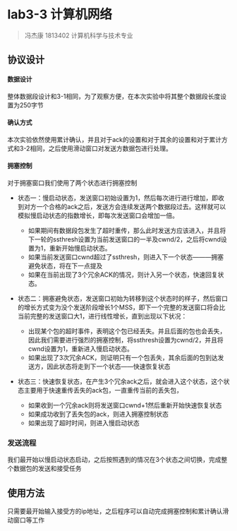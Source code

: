 # lab3-3 计算机网络
>冯杰康 1813402 计算机科学与技术专业
## 协议设计 

#### 数据设计
整体数据段设计和3-1相同，为了观察方便，在本次实验中将其整个数据段长度设置为250字节

#### 确认方式
本次实验依然使用累计确认，并且对于ack的设置和对于其余的设置和对于累计方式和3-2相同，之后使用滑动窗口对发送方数据包进行处理。

#### 拥塞控制
对于拥塞窗口我们使用了两个状态进行拥塞控制

- 状态一：慢启动状态，发送窗口初始设置为1，然后每次进行进行增加，即收到对方一个合格的ack之后，发送方会连续发送两个数据段过去。这样就可以模拟慢启动状态的指数增长，即每次发送窗口会增加一倍。
    - 如果期间有数据段包发生了超时重传，那么此时发送方应该进入，并且将下一轮的ssthresh设置为当前发送窗口的一半及cwnd/2，之后将cwnd设置为1，重新开始慢启动状态。
    - 如果当前发送窗口cwnd超过了ssthresh，则进入下一个状态———拥塞避免状态，将在下一点提及
    - 如果在当前出现了3个冗余ACK的情况，则计入另一个状态，快速回复状态。

- 状态二：拥塞避免状态，发送窗口初始为转移到这个状态时的样子，然后窗口的增长方式变为没个发送阶段增长1个MSS，即下一个完整的发送窗口将会比当前完整的发送窗口大1，进行线性增长，直到出现以下状况：
    - 出现某个包的超时事件，表明这个包已经丢失。并且后面的包也会丢失，因此我们需要进行强烈的拥塞控制，将ssthresh设置为cwnd/2，并且将cwnd设置为1，重新进入慢启动状态。
    - 如果出现了3次冗余ACK，则证明只有一个包丢失，其余后面的包到达发送方，因此状态将走到下一个状态——快速恢复状态

- 状态三：快速恢复状态，在产生3个冗余ack之后，就会进入这个状态，这个状态主要用于快速重传丢失的ack包，一直重传当前的丢失包，
    - 如果收到一个冗余ack则将发送窗口cwnd+1然后重新开始快速恢复状态
    - 如果成功收到了丢失包的ack，则进入拥塞控制状态
    - 如果出现了超时时间，则进入慢启动状态


### 发送流程
我们最开始以慢启动状态启动，之后按照遇到的情况在3个状态之间切换，完成整个数据包的发送和接受任务


## 使用方法
只需要最开始输入接受方的ip地址，之后程序可以自动完成拥塞控制和累计确认滑动窗口等工作